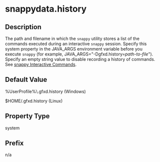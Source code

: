 # snappydata.history


## Description

The path and filename in which the `snappy` utility stores a list of the commands executed during an interactive `snappy` session. Specify this system property in the JAVA\_ARGS environment variable before you execute `snappy` (for example, JAVA\_ARGS="-Dgfxd.history=*path-to-file*"). Specify an empty string value to disable recording a history of commands. See [snappy Interactive Commands](../interactive_commands/store_command_reference.md).

## Default Value

<span class="ph filepath">%UserProfile%\\.gfxd.history</span> (Windows)

<span class="ph filepath">$HOME/.gfxd.history</span> (Linux)

## Property Type

system

## Prefix

n/a
